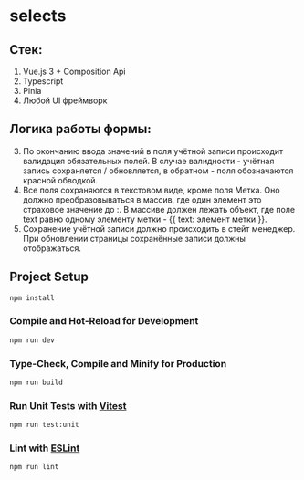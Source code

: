 # selects

## Стек:
1. Vue.js 3 + Composition Api
2. Typescript
3. Pinia
4. Любой UI фреймворк

## Логика работы формы:
<!-- 1. По нажатию кнопки "+" в конец учётных записей, добавляется новая пустая запись, состоящая из: Метки, Типа записи, Логина, Пароля.
2. При нажатии кнопки удаления учётная запись должна полностью удалиться. -->
3. По окончанию ввода значений в поля учётной записи происходит валидация обязательных полей. В случае валидности - учётная запись сохраняется / обновляется, в обратном - поля обозначаются красной обводкой.
4. Все поля сохраняются в текстовом виде, кроме поля Метка. Оно должно преобразовываться в массив, где один элемент это страховое значение до :. В массиве должен лежать объект, где поле text равно одному элементу метки - {{ text: элемент метки }}.
5. Сохранение учётной записи должно происходить в стейт менеджер. При обновлении страницы сохранённые записи должны отображаться.

## Project Setup

```sh
npm install
```

### Compile and Hot-Reload for Development

```sh
npm run dev
```

### Type-Check, Compile and Minify for Production

```sh
npm run build
```

### Run Unit Tests with [Vitest](https://vitest.dev/)

```sh
npm run test:unit
```

### Lint with [ESLint](https://eslint.org/)

```sh
npm run lint
```
